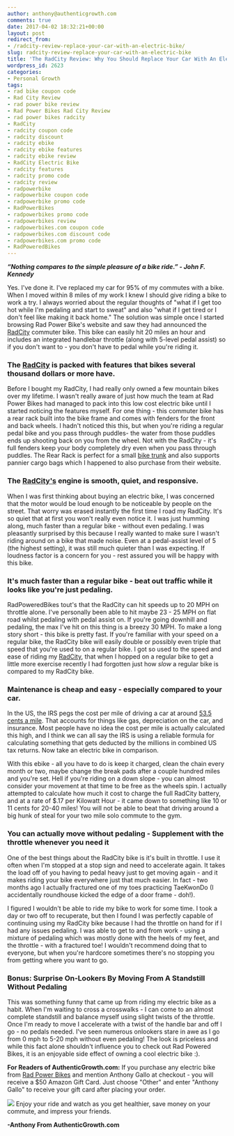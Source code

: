 ```yaml
---
author: anthony@authenticgrowth.com
comments: true
date: 2017-04-02 18:32:21+00:00
layout: post
redirect_from:
- /radcity-review-replace-your-car-with-an-electric-bike/
slug: radcity-review-replace-your-car-with-an-electric-bike
title: 'The RadCity Review: Why You Should Replace Your Car With An Electric Bike'
wordpress_id: 2623
categories:
- Personal Growth
tags:
- rad bike coupon code
- Rad City Review
- rad power bike review
- Rad Power Bikes Rad City Review
- rad power bikes radcity
- RadCity
- radcity coupon code
- radcity discount
- radcity ebike
- radcity ebike features
- radcity ebike review
- RadCity Electric Bike
- radcity features
- radcity promo code
- radcity review
- radpowerbike
- radpowerbike coupon code
- radpowerbike promo code
- RadPowerBikes
- radpowerbikes promo code
- radpowerbikes review
- radpowerbikes.com coupon code
- radpowerbikes.com discount code
- radpowerbikes.com promo code
- RadPoweredBikes
---
```


_**“Nothing compares to the simple pleasure of a bike ride.” - John F. Kennedy**_


Yes. I've done it. I've replaced my car for 95% of my commutes with a bike. When I moved within 8 miles of my work I knew I should give riding a bike to work a try. I always worried about the regular thoughts of "what if I get too hot while I'm pedaling and start to sweat" and also "what if I get tired or I don't feel like making it back home." The solution was simple once I started browsing Rad Power Bike's website and saw they had announced the [RadCity](https://www.radpowerbikes.com/products/radcity-electric-commuter-bike?variant=27902381121) commuter bike. This bike can easily hit 20 miles an hour and includes an integrated handlebar throttle (along with 5-level pedal assist) so if you don't want to - you don't have to pedal while you're riding it.





### **The [RadCity](https://www.radpowerbikes.com/products/radcity-electric-commuter-bike) is packed with features that bikes several thousand dollars or more have.**




Before I bought my RadCity, I had really only owned a few mountain bikes over my lifetime. I wasn't really aware of just how much the team at Rad Power Bikes had managed to pack into this low cost electric bike until I started noticing the features myself. For one thing - this commuter bike has a rear rack built into the bike frame and comes with fenders for the front and back wheels. I hadn't noticed this this, but when you're riding a regular pedal bike and you pass through puddles- the water from those puddles ends up shooting back on you from the wheel. Not with the RadCity - it's full fenders keep your body completely dry even when you pass through puddles. The Rear Rack is perfect for a small [bike trunk](http://amzn.to/2oqgZQF) and also supports pannier cargo bags which I happened to also purchase from their website.





### **The [RadCity's](https://www.radpowerbikes.com/products/radcity-electric-commuter-bike?variant=27902381121) engine is smooth, quiet, and responsive.**


When I was first thinking about buying an electric bike, I was concerned that the motor would be loud enough to be noticeable by people on the street. That worry was erased instantly the first time I road my RadCity. It's so quiet that at first you won't really even notice it. I was just humming along, much faster than a regular bike - without even pedaling. I was pleasantly surprised by this because I really wanted to make sure I wasn't riding around on a bike that made noise. Even at a pedal-assist level of 5 (the highest setting), it was still much quieter than I was expecting. If loudness factor is a concern for you - rest assured you will be happy with this bike. 


### **It's much faster than a regular bike - beat out traffic while it looks like you're just pedaling.**




RadPoweredBikes tout's that the RadCity can hit speeds up to 20 MPH on throttle alone. I've personally been able to hit maybe 23 - 25 MPH on flat road whilst pedaling with pedal assist on. If you're going downhill and pedaling, the max I've hit on this thing is a breezy 30 MPH. To make a long story short - this bike is pretty fast. If you're familiar with your speed on a regular bike, the RadCity bike will easily double or possibly even triple that speed that you're used to on a regular bike. I got so used to the speed and ease of riding my [RadCity](https://www.radpowerbikes.com/products/radcity-electric-commuter-bike), that when I hopped on a regular bike to get a little more exercise recently I had forgotten just how _slow_ a regular bike is compared to my RadCity bike.





### **Maintenance is cheap and easy - especially compared to your car.**




In the US, the IRS pegs the cost per mile of driving a car at around [53.5 cents a mile](https://www.irs.gov/uac/2017-standard-mileage-rates-for-business-and-medical-and-moving-announced). That accounts for things like gas, depreciation on the car, and insurance. Most people have no idea the cost per mile is actually calculated this high, and I think we can all say the IRS is using a reliable formula for calculating something that gets deducted by the millions in combined US tax returns. Now take an electric bike in comparison. 




With this ebike - all you have to do is keep it charged, clean the chain every month or two, maybe change the break pads after a couple hundred miles and you're set. Hell if you're riding on a down slope - you can almost consider your movement at that time to be free as the wheels spin. I actually attempted to calculate how much it cost to charge the full RadCity battery, and at a rate of $.17 per Kilowatt Hour - it came down to something like 10 or 11 cents for 20-40 miles! You will not be able to beat that driving around a big hunk of steal for your two mile solo commute to the gym.





### **You can actually move without pedaling - Supplement with the throttle whenever you need it**




One of the best things about the RadCity bike is it's built in throttle. I use it often when I'm stopped at a stop sign and need to accelerate again. It takes the load off of you having to pedal heavy just to get moving again - and it makes riding your bike everywhere just that much easier. In fact - two months ago I actually fractured one of my toes practicing TaeKwonDo (I accidentally roundhouse kicked the edge of a door frame - doh!).




I figured I wouldn't be able to ride my bike to work for some time. I took a day or two off to recuperate, but then I found I was perfectly capable of continuing using my RadCity bike because I had the throttle on hand for if I had any issues pedaling. I was able to get to and from work - using a mixture of pedaling which was mostly done with the heels of my feet, and the throttle - with a fractured toe! I wouldn't recommend doing that to everyone, but when you're hardcore sometimes there's no stopping you from getting where you want to go.





### **Bonus: Surprise On-Lookers By Moving From A Standstill Without Pedaling**




This was something funny that came up from riding my electric bike as a habit. When I'm waiting to cross a crosswalks - I can come to an almost complete standstill and balance myself using slight twists of the throttle. Once I'm ready to move I accelerate with a twist of the handle bar and off I go - no pedals needed. I've seen numerous onlookers stare in awe as I go from 0 mph to 5-20 mph without even pedaling! The look is priceless and while this fact alone shouldn't influence you to check out Rad Powered Bikes, it is an enjoyable side effect of owning a cool electric bike :).


**For Readers of AuthenticGrowth.com:** If you purchase any electric bike from [Rad Power Bikes](https://www.radpowerbikes.com/products/radcity-electric-commuter-bike) and mention Anthony Gallo at checkout - you will receive a $50 Amazon Gift Card. Just choose "Other" and enter "Anthony Gallo" to receive your gift card after placing your order.

![](http://www.authenticgrowth.com/wp-content/uploads/RadPowerBikes.png)
Enjoy your ride and watch as you get healthier, save money on your commute, and impress your friends.

**-Anthony From AuthenticGrowth.com**

